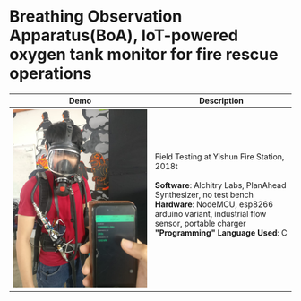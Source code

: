 # Breathing Observation Apparatus(BoA), IoT-powered oxygen tank monitor for fire rescue operations



Demo             |  Description
:-------------------------:|:-------------------------:
![](https://github.com/careylzh/SCDF_BoA/blob/master/SCDF_BoA.JPG) | <div align="left">Field Testing at Yishun Fire Station, 2018t<br/> <br/> __Software__: Alchitry Labs, PlanAhead Synthesizer, no test bench <br/> __Hardware__: NodeMCU, esp8266 arduino variant, industrial flow sensor, portable charger <br/> __"Programming" Language Used__: C <br/> <br/>
